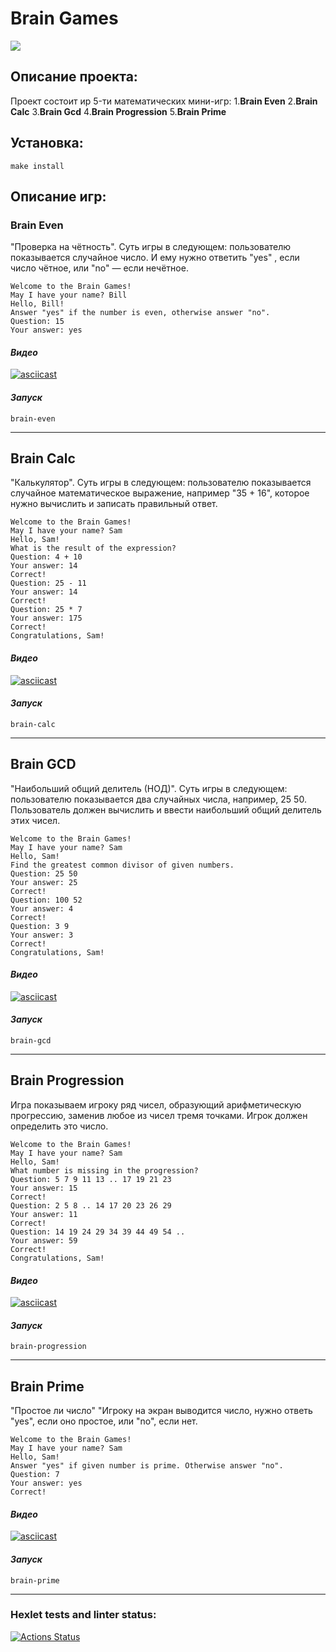 # **Brain Games** 
<a href="https://codeclimate.com/github/zigbul/frontend-project-44/maintainability">
    <img src="https://api.codeclimate.com/v1/badges/d3d8f68ac6409433f547/maintainability" />
</a>

## **Описание проекта:**

Проект состоит иp 5-ти математических мини-игр:
  1.**Brain Even**
  2.**Brain Calc**
  3.**Brain Gcd**
  4.**Brain Progression**
  5.**Brain Prime**

## **Установка:**

```
make install
```

## **Описание игр:**

### **Brain Even**

"Проверка на чётность".
Суть игры в следующем: пользователю показывается случайное число.
И ему нужно ответить "yes" , если число чётное, или "no" — если нечётное.
```
Welcome to the Brain Games!
May I have your name? Bill
Hello, Bill!
Answer "yes" if the number is even, otherwise answer "no".
Question: 15
Your answer: yes
```
#### _Видео_
[![asciicast](https://asciinema.org/a/A29sljXGCa7IjR9sr6jEmq0PD.svg)](https://asciinema.org/a/A29sljXGCa7IjR9sr6jEmq0PD)

#### _Запуск_
```
brain-even
```
___

## **Brain Calc**

"Калькулятор".
Суть игры в следующем: пользователю показывается случайное математическое выражение,
например "35 + 16", которое нужно вычислить и записать правильный ответ.
```
Welcome to the Brain Games!
May I have your name? Sam
Hello, Sam!
What is the result of the expression?
Question: 4 + 10
Your answer: 14
Correct!
Question: 25 - 11
Your answer: 14
Correct!
Question: 25 * 7
Your answer: 175
Correct!
Congratulations, Sam!
```
#### _Видео_
[![asciicast](https://asciinema.org/a/DlGZSWYYzZItxVNz6mD54kQac.svg)](https://asciinema.org/a/DlGZSWYYzZItxVNz6mD54kQac)

#### _Запуск_
```
brain-calc
```
___

## Brain GCD

"Наибольший общий делитель (НОД)".
Суть игры в следующем: пользователю показывается два случайных числа, например, 25 50.
Пользователь должен вычислить и ввести наибольший общий делитель этих чисел.
```
Welcome to the Brain Games!
May I have your name? Sam
Hello, Sam!
Find the greatest common divisor of given numbers.
Question: 25 50
Your answer: 25
Correct!
Question: 100 52
Your answer: 4
Correct!
Question: 3 9
Your answer: 3
Correct!
Congratulations, Sam!
```
#### _Видео_
[![asciicast](https://asciinema.org/a/zDrp9QnSnoEDhmI0YLPixjx86.svg)](https://asciinema.org/a/zDrp9QnSnoEDhmI0YLPixjx86)

#### _Запуск_
```
brain-gcd
```
___

## Brain Progression

Игра показываем игроку ряд чисел, образующий арифметическую прогрессию, 
заменив любое из чисел тремя точками. Игрок должен определить это число.
```
Welcome to the Brain Games!
May I have your name? Sam
Hello, Sam!
What number is missing in the progression?
Question: 5 7 9 11 13 .. 17 19 21 23
Your answer: 15
Correct!
Question: 2 5 8 .. 14 17 20 23 26 29
Your answer: 11
Correct!
Question: 14 19 24 29 34 39 44 49 54 ..
Your answer: 59
Correct!
Congratulations, Sam!
```
#### _Видео_
[![asciicast](https://asciinema.org/a/M3XKHF5SIK44SrTNjBRlp7RSU.svg)](https://asciinema.org/a/M3XKHF5SIK44SrTNjBRlp7RSU)

#### _Запуск_
```
brain-progression
```
___

## Brain Prime

"Простое ли число"
"Игроку на экран выводится число, нужно ответь "yes", если оно простое,
или "no", если нет.
```
Welcome to the Brain Games!
May I have your name? Sam
Hello, Sam!
Answer "yes" if given number is prime. Otherwise answer "no".
Question: 7
Your answer: yes
Correct!
```
#### _Видео_
[![asciicast](https://asciinema.org/a/59WidGyOFs4rIBzoichXyP3DA.svg)](https://asciinema.org/a/59WidGyOFs4rIBzoichXyP3DA)

#### _Запуск_
```
brain-prime
```
___

### Hexlet tests and linter status:
[![Actions Status](https://github.com/zigbul/frontend-project-44/workflows/hexlet-check/badge.svg)](https://github.com/zigbul/frontend-project-44/actions)
